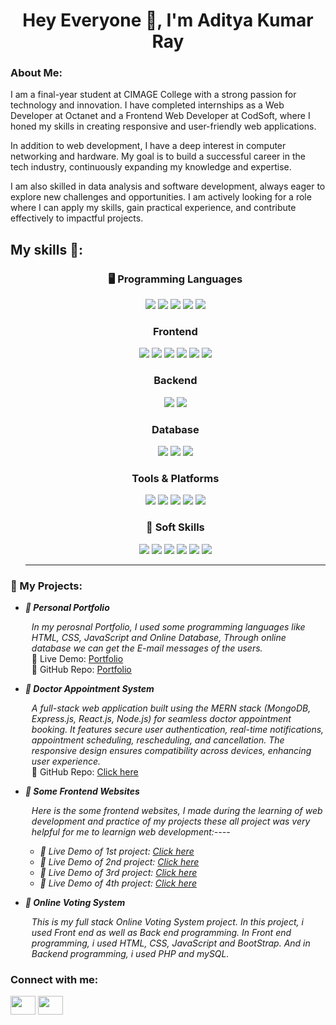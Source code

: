 <h1 align="center">Hey Everyone 👋, I'm Aditya Kumar Ray</h1>
<h3>About Me:</h3>
<p>
I am a final-year student at CIMAGE College with a strong passion for technology and innovation. I have completed internships as a Web Developer at Octanet and a Frontend Web Developer at CodSoft, where I honed my skills in creating responsive and user-friendly web applications.

In addition to web development, I have a deep interest in computer networking and hardware. My goal is to build a successful career in the tech industry, continuously expanding my knowledge and expertise.

I am also skilled in data analysis and software development, always eager to explore new challenges and opportunities. I am actively looking for a role where I can apply my skills, gain practical experience, and contribute effectively to impactful projects.
</p>


<h2>My skills 🚀:</h2> 
<ul>
<div align="center">
  <h3>🖥️ Programming Languages</h3>
  <img src="https://img.shields.io/badge/Java-%23ED8B00.svg?style=for-the-badge&logo=openjdk&logoColor=white" />
  <img src="https://img.shields.io/badge/C-%2300599C.svg?style=for-the-badge&logo=c&logoColor=white" />
  <img src="https://img.shields.io/badge/C++-%2300599C.svg?style=for-the-badge&logo=c%2B%2B&logoColor=white" />
  <img src="https://img.shields.io/badge/JavaScript-%23F7DF1E.svg?style=for-the-badge&logo=javascript&logoColor=black" />
  <img src="https://img.shields.io/badge/Python-%233776AB.svg?style=for-the-badge&logo=python&logoColor=white" />

  <br>
  
 ### Frontend  
  <img src="https://img.shields.io/badge/HTML5-%23E34F26.svg?style=for-the-badge&logo=html5&logoColor=white" />
  <img src="https://img.shields.io/badge/CSS3-%231572B6.svg?style=for-the-badge&logo=css3&logoColor=white" />
  <img src="https://img.shields.io/badge/JavaScript-%23F7DF1E.svg?style=for-the-badge&logo=javascript&logoColor=black" />
  <img src="https://img.shields.io/badge/React-%2361DAFB.svg?style=for-the-badge&logo=react&logoColor=black" />
  <img src="https://img.shields.io/badge/Bootstrap-%237952B3.svg?style=for-the-badge&logo=bootstrap&logoColor=white" />
  <img src="https://img.shields.io/badge/Tailwind_CSS-%2338B2AC.svg?style=for-the-badge&logo=tailwind-css&logoColor=white" />
  
  <br> 

  ### Backend  
  <img src="https://img.shields.io/badge/Node.js-%2343853D.svg?style=for-the-badge&logo=node.js&logoColor=white" />
  <img src="https://img.shields.io/badge/Express.js-%23000000.svg?style=for-the-badge&logo=express&logoColor=white" />
  
  <br>

 ### Database  
  <img src="https://img.shields.io/badge/MongoDB-%2347A248.svg?style=for-the-badge&logo=mongodb&logoColor=white" />
  <img src="https://img.shields.io/badge/MySQL-%234479A1.svg?style=for-the-badge&logo=mysql&logoColor=white" />
  <img src="https://img.shields.io/badge/SQL%20Server-%23CC2927.svg?style=for-the-badge&logo=microsoft-sql-server&logoColor=white" />

  <br>

  ### Tools & Platforms  
  <img src="https://img.shields.io/badge/Git-%23F05033.svg?style=for-the-badge&logo=git&logoColor=white" />
  <img src="https://img.shields.io/badge/GitHub-%23181717.svg?style=for-the-badge&logo=github&logoColor=white" />
  <img src="https://img.shields.io/badge/VS%20Code-%23007ACC.svg?style=for-the-badge&logo=visual-studio-code&logoColor=white" />
  <img src="https://img.shields.io/badge/Microsoft%20Excel-%23217346.svg?style=for-the-badge&logo=microsoft-excel&logoColor=white" />
  <img src="https://img.shields.io/badge/Power%20BI-%23F2C811.svg?style=for-the-badge&logo=power-bi&logoColor=black" />

  <h3>🌟 Soft Skills</h3>
  <img src="https://img.shields.io/badge/Communication-%2300A896.svg?style=for-the-badge&logo=google-meet&logoColor=white" />
  <img src="https://img.shields.io/badge/Teamwork-%23FF6B6B.svg?style=for-the-badge&logo=teams&logoColor=white" />
  <img src="https://img.shields.io/badge/Problem%20Solving-%23FFB400.svg?style=for-the-badge&logo=codeforces&logoColor=white" />
  <img src="https://img.shields.io/badge/Leadership-%23A29BFE.svg?style=for-the-badge&logo=leaderboard&logoColor=white" />
  <img src="https://img.shields.io/badge/Adaptability-%234CAF50.svg?style=for-the-badge&logo=ubuntu&logoColor=white" />
  <img src="https://img.shields.io/badge/Time%20Management-%23F0932B.svg?style=for-the-badge&logo=google-calendar&logoColor=white" />

</div>
<hr />
</ul>

<h3>📌 My Projects:</h3>
<ul>
  <li>
    <b><i> 🌟 Personal Portfolio</i></b>
  </li>
  <p style="margin-left: 10px"> 
    <i>
      In my perosnal Portfolio, I used some programming languages like HTML, CSS, JavaScript and Online Database, Through online database we can get the E-mail messages of the users.
    </i>
    <br>
    🔗 Live Demo: <a href="https://adityaray539.github.io/portfolio/" target="_blank">Portfolio</a>
    <br />
    📂 GitHub Repo: <a href="https://github.com/adityaray539/portfolio" target="_blank">Portfolio</a>
  </p>
  <li>
    <b><i> 🌟 Doctor Appointment System</i></b>
  <p style="margin-left: 10px">
    <i>
      A full-stack web application built using the MERN stack (MongoDB, Express.js, React.js, Node.js) for seamless doctor appointment booking. It features secure user authentication, real-time notifications, appointment scheduling, rescheduling, and cancellation. The responsive design ensures compatibility across devices, enhancing user experience.
    </i>
     <br>
    📂 GitHub Repo: <a href="https://github.com/adityaray539/Doctor-Appointment-System" target="_blank">Click here</a>
  </p>



  <li>
    <b><i> 🌟 Some Frontend Websites</i></b>
  </li>
  <p style="margin-left: 10px">
    <i>
      Here is the some frontend websites, I made during the learning of web development and  practice of my projects these all project was very helpful for me to learnign web development:----
      <ul>
        <li>
          🔗 Live Demo of 1st project: <a href="https://adityaray539.github.io/CATALYST/" target="_blank">Click here</a>
        </li>
        <li>
          🔗 Live Demo of 2nd project: <a href="https://adityaray539.github.io/Mycoffeeshop/" target="_blank">Click here</a>
        </li>
        <li>
          🔗 Live Demo of 3rd project: <a href="https://delicate-kangaroo-4745a6.netlify.app/" target="_blank">Click here</a>
        </li>
        <li>
          🔗 Live Demo of 4th project: <a href="https://glistening-biscochitos-4903ed.netlify.app/" target="_blank">Click here</a>
        </li>
      </ul>
    </i>
  </p>






    
  <li>
    <b><i> 🌟 Online Voting System</i></b>
  </li>
  <p style="margin-left: 10px">
    <i>
      This is my full stack Online Voting System project. In this project, i used Front end as well as Back end programming. In Front end programming, i used HTML, CSS, JavaScript and BootStrap. And in Backend programming, i used PHP and mySQL.
    </i>
  </p>
</ul>


<h3 align="left">Connect with me:</h3>
<p align="left">
<a href="https://www.linkedin.com/in/aditya-kumar-ray-60b783233/" target="blank"><img align="center" src="https://raw.githubusercontent.com/rahuldkjain/github-profile-readme-generator/master/src/images/icons/Social/linked-in-alt.svg" height="30" width="40" /></a>
<a href="https://www.instagram.com/aditya_ray_arya/" target="blank"><img align="center" src="https://raw.githubusercontent.com/rahuldkjain/github-profile-readme-generator/master/src/images/icons/Social/instagram.svg"  height="30" width="40" /></a>
  
</p>
